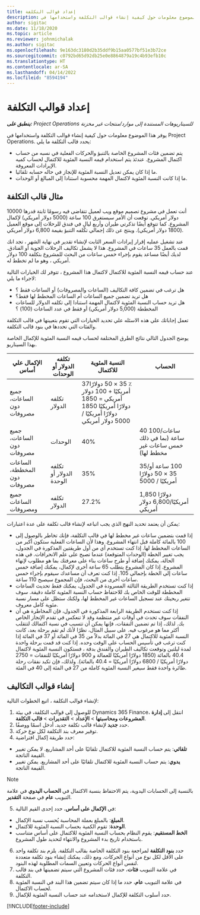 ```yaml
---
title: إعداد قوالب التكلفة
description: يوفر هذا الموضوع معلومات حول كيفية إنشاء قوالب التكلفة واستخدامها في Project Operations.
author: sigitac
ms.date: 11/18/2020
ms.topic: article
ms.reviewer: johnmichalak
ms.author: sigitac
ms.openlocfilehash: 9e163dc3180d2b35ddf9b15aa0577bf51e3b72ce
ms.sourcegitcommit: c0792bd65d92db25e0e8864879a19c4b93efb10c
ms.translationtype: HT
ms.contentlocale: ar-SA
ms.lasthandoff: 04/14/2022
ms.locfileid: "8594194"
---
```

# <a name="set-up-cost-templates"></a>إعداد قوالب التكلفة

_**ينطبق على:** Project Operations للسيناريوهات المستندة إلى موارد/منتجات غير مخزنة‬_


يوفر هذا الموضوع معلومات حول كيفية إنشاء قوالب التكلفة واستخدامها في Project Operations. يحدد قالب التكلفة ما يلي:

- يتم تضمين فئات المشروع الخاصة بالتنبؤ والحركات الفعلية في نسبه من حساب اكتمال المشروع. عندئذ يتم استخدام قيمه النسبة المئوية للاكتمال لحساب كميه الإيرادات المعروفة.
- ما إذا كان يمكن تعديل النسبة المئوية للإنجاز في حاله حسابه تلقائيا.
- ما إذا كانت النسبة المئوية لاكتمال المهمة محسوبة استنادا إلى المبالغ أو الوحدات.

## <a name="cost-template-example"></a>مثال قالب التكلفة

أنت تعمل في مشروع تصميم موقع ويب لعميل تتقاضى فيه رسومًا ثابتة قدرها 10000 دولار أمريكي. توقعت أن الأمر سيستغرق 100 ساعة (5000 دولار أمريكي) لإكمال المشروع. كما تتوقع أيضًا تذكرتي طيران وأربع ليالٍ في فندق للرحلات إلى موقع العميل (1800 دولار أمريكي). وينتج عن ذلك إجمالي تكلفه التنبؤ بقيمة 6,800 دولار أمريكي.

عند تشغيل عمليه إقرار إيرادات السعر الثابت لإنشاء تقدير في نهاية الشهر ، تجد انك قمت بالعمل 35 ساعات في المشروع. هذا لا يشمل تكاليف الرحلات الجوية أو الفنادق. لديك أيضًا مساعد يقوم بإجراء خمس ساعات من البحث للمشروع بتكلفة 100 دولار أمريكي ، وهو ما لم تخطط له.

عند حساب قيمه النسبة المئوية للاكتمال لاكتمال هذا المشروع ، تتوفر لك الخيارات التالية لاجراء ما يلي:

- هل ترغب في تضمين كافة التكاليف (الساعات والمصروفات) أو الساعات فقط ؟
- هل تريد تضمين جميع الساعات أم الساعات المخطط لها فقط؟
- هل تريد حساب النسبة المئوية لاكتمال المهمة استنادا إلى تكلفه الدولار للساعات المخططة (5,000 دولار أمريكي) أو فقط في عدد الساعات (100) ؟

تعمل إجاباتك علي هذه الاسئله علي تحديد الخيارات التي تقوم بتعيينها في قالب التكلفة والفئات التي تحددها في بنود قالب التكلفة.

يوضح الجدول التالي نتائج الطرق المختلفة لحساب قيمه النسبة المئوية للإكمال الخاصة بهذا السيناريو.

| الإكمال علي أساس | تكلفه الدولار أو الوحدات | النسبة المئوية للاكتمال | الحساب |
| --- | --- | --- | --- |
| جميع الساعات، دون مصروفات | تكلفه الدولار | 37‏٪ 35 × 50 دولارًا أمريكيًا + 100 دولار أمريكي = 1850 دولارًا أمريكيًا 1850 دولارًا أمريكيًا / 5000 دولار أمريكي |
| جميع الساعات، دون مصروفات | الوحدات | 40‏% | 40 ساعات/100 ساعة (بما في ذلك خمس ساعات غير مخطط لها) |
| الساعات المخططة، دون مصروفات | تكلفه الدولار أو الوحدة | 35‏% | 35/‏100 ساعة أو 35 × 50 دولارًا أمريكيًا / 5000 |
| جميع الساعات ومصروفات | تكلفه الدولار | 27.2‏% | 1,850 دولارًا أمريكيًا/6,800 دولار أمريكي |

يمكن أن يعتمد تحديد النهج الذي يجب اتباعه لإنشاء قالب تكلفة على عدة اعتبارات:

- إذا قمت بتضمين ساعات غير مخطط لها في قالب التكلفة، فإنك تخاطر بالوصول إلى 100 بالمائة كاملة قبل انتهاء المشروع. وهذا لأن الساعات الفعلية ستكون أكبر من الساعات المخطط لها. إذا كنت تستخدم أي من أول طريقتين المذكورة في الجدول، يجب تغيير الخطة (الوحدات المتوقعة) عندما تصبح على علم الانحرافات. في هذه الحالة، يمكنك إضافة أو طرح ساعات بناء على معرفتك بما هو مطلوب لإنهاء المشروع. إذا كان المشروع يتطلب 65 ساعة أخرى لإكمال، يمكنك إضافة خمس ساعات إلى الخطة بإجمالي 105. إذا كنت تعرف أن مساعدك سيقوم بإجراء خمس ساعات أخرى من البحث، فإن المجموع سيصبح 110 ساعة.
- إذا كنت تستخدم الطريقة الثالثة المسرودة في الجدول، يمكنك فقط تحديث الساعات المخططة للوقت الخاص بك للاحتفاظ حساب النسبة المئوية كاملة دقيقة. سوف تتغير ربحيتك عند تسجيل الساعات غير المخطط لها، ولكنك ستظل على مسار نسبة مئوية كامل معروف.
- إذا كنت تستخدم الطريقة الرابعة المذكورة في الجدول، فإن المخاطرة هي أن النفقات سوف تحدث في أوقات غير منتظمة وقد لا تنعكس في تقدم الإنجاز الخاص بك. لذلك، إذا تم تضمين النفقات، فإنها يمكن أن تتسبب في نسبة اكتمالك لتتقلب أكثر مما هو مرغوب فيه. على سبيل المثال، نظرًا لأنك لم تقم برحلة بعد، كانت النسبة المئوية للاكتمال هي 27 في المائة بدلاً من 35 في المائة أو 37 في المائة إذا كنت ترغب في تأسيس الحساب على الوقت وحده. إذا كنت قد قمت برحلة واحدة لمدة ليلتين وتوقعت تكاليف الطيران والفندق بدقة ، فستكون النسبة المئوية لاكتمال 40.4 بالمائة (1850 دولارًا أمريكيًا للعمالة و 900 دولارًا أمريكيًا للنفقات = 2750 دولارًا أمريكيًا / 6800 دولارًا أمريكيًا = 40.4 بالمائة). ولذلك، فإن تكبد نفقات رحلة طائرة واحدة فقط سيغير النسبة المئوية كاملة من 27 في المئة إلى 40 في المئة.

## <a name="create-cost-templates"></a>إنشاء قوالب التكاليف
لإنشاء قوالب التكلفة ، اتبع الخطوات التالية:

1. للوصول إلى قوالب التكلفة، في بيئة Dynamics 365 Finance، انتقل إلى **إدارة المشروعات ومحاسبتها** > **الإعداد** > **التقديرات** > **قالب التكلفة**.
2. حدد **جديد** لإنشاء قالب تكلفة جديد. أدخل اسمًا ووصفًا.
3. توفير معرف بند التكلفة لكل نوع حركة.
4. حدد طريقة إكمال افتراضية:

  - **تلقائي**: يتم حساب النسبة المئوية للاكتمال تلقائيًا على أحد المشاريع. لا يمكن تغيير القيمة الناتجة.
  - **يدوي**: يتم حساب النسبة المئوية للاكتمال تلقائيًا على أحد المشاريع. يمكن تغيير القيمة الناتجة.

  > [!NOTE]
  > بالنسبة إلى الحسابات اليدوية، يتم الاحتفاظ بنسبة الاكتمال في **الحساب اليدوي** في علامة التبويب **عام** في صفحة **التقدير**.

5. في **الإكمال على أساس**، حدد إحدى القيم التالية:

  - **المبلغ**: بالمبلغ بعملة المحاسبة يُحسب نسبة الإكمال.
  - **الوحدة**: تقوم الكمية بحساب النسبة المئوية للاكتمال.
  - **الخط المستقيم**: يقوم النظام بحساب النسبة المئوية للاكتمال على أساس متناسب باستخدام تاريخ بدء المشروع والانتهاء لتحديد طول المشروع.

6. حدد **بنود التكلفة** لمراجعة بنود التكلفة الخاصة بقالب التكلفة. يلزم بند تكلفة واحد على الأقل لكل نوع من أنواع الحركات. ومع ذلك، يمكنك إنشاء بنود تكلفة متعددة لنفس أنواع الحركات وتعيين السمات المطلوبة لهذه البنود.
7. في علامة التبويب **فئات**، حدد فئات المشروع التي سيتم تضمينها في بند قالب التكلفة.
8. في علامة التبويب **عام**، حدد ما إذا كان سيتم تضمين هذا البند في النسبة المئوية لحساب الاكتمال.
9. حدد أسلوب التكلفة للإكمال لاستخدامه عند حساب النسبة المئوية للإكمال.


[!INCLUDE[footer-include](../includes/footer-banner.md)]